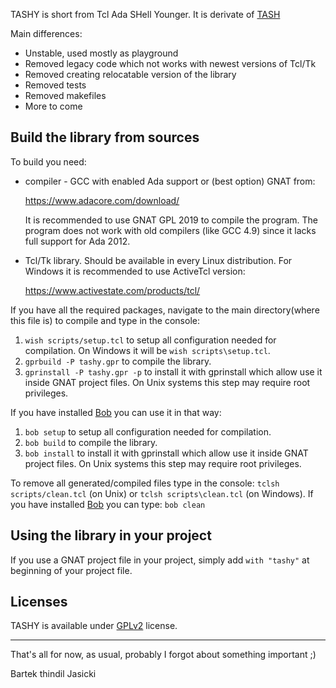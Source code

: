 TASHY is short from Tcl Ada SHell Younger. It is derivate of [TASH](http://tcladashell.sourceforge.net/)

Main differences:

* Unstable, used mostly as playground
* Removed legacy code which not works with newest versions of Tcl/Tk
* Removed creating relocatable version of the library
* Removed tests
* Removed makefiles
* More to come

## Build the library from sources

To build you need:

* compiler - GCC with enabled Ada support or (best option) GNAT from:

  https://www.adacore.com/download/

  It is recommended to use GNAT GPL 2019 to compile the program.
  The program does not work with old compilers (like GCC 4.9) since it
  lacks full support for Ada 2012.

* Tcl/Tk library. Should be available in every Linux distribution. For
  Windows it is recommended to use ActiveTcl version:

  https://www.activestate.com/products/tcl/

If you have all the required packages, navigate to the main directory(where
this file is) to compile and type in the console:

1. `wish scripts/setup.tcl` to setup all configuration needed for compilation.
   On Windows it will be `wish scripts\setup.tcl`.
2. `gprbuild -P tashy.gpr` to compile the library.
3. `gprinstall -P tashy.gpr -p` to install it with gprinstall which allow use
   it inside GNAT project files. On Unix systems this step may require root
   privileges.

If you have installed [Bob](https://github.com/thindil/bob) you can use it in
that way:

1. `bob setup` to setup all configuration needed for compilation.
2. `bob build` to compile the library.
3. `bob install` to install it with gprinstall which allow use
   it inside GNAT project files. On Unix systems this step may require root
   privileges.

To remove all generated/compiled files type in the console:
`tclsh scripts/clean.tcl` (on Unix) or `tclsh scripts\clean.tcl` (on Windows).
If you have installed [Bob](https://github.com/thindil/bob) you can type:
`bob clean`

## Using the library in your project

If you use a GNAT project file in your project, simply add `with "tashy"` at
beginning of your project file.


## Licenses
TASHY is available under [GPLv2](COPYING) license.

----

That's all for now, as usual, probably I forgot about something important ;)

Bartek thindil Jasicki
